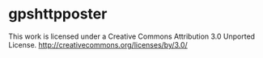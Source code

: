gpshttpposter
=============

This work is licensed under a Creative Commons Attribution 3.0 Unported License.
http://creativecommons.org/licenses/by/3.0/

